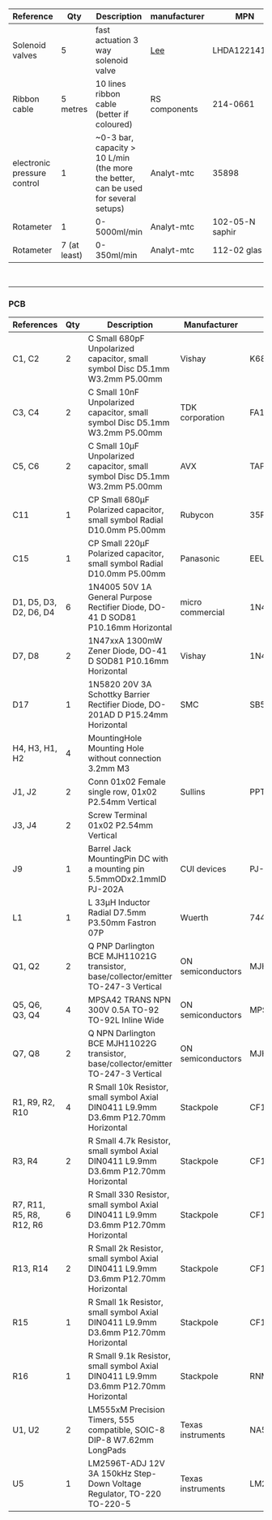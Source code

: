 

#

| Reference | Qty  | Description | manufacturer  |MPN|Link|
|---|---|---|---|---|---|
|Solenoid valves | 5  | fast actuation 3 way solenoid valve |    [Lee](https://www.theleeco.com/)   |LHDA1221411H |<https://www.theleeco.com/products/electro-fluidic-systems/solenoid-valves/control-valves/lhd-series/3-port/face-mount/>|
|Ribbon cable| 5 metres| 10 lines ribbon cable (better if coloured) |RS components|214-0661 |<https://uk.rs-online.com/web/p/flat-ribbon-cable/2140661/>|
|electronic pressure control| 1 | ~0-3 bar, capacity > 10 L/min (the more the better, can be used for several setups)|Analyt-mtc|35898|<https://analyt-mtc.de/en/>|
|Rotameter| 1 | 0-5000ml/min|Analyt-mtc|102-05-N saphir|<https://analyt-mtc.de/en/>|
|Rotameter| 7 (at least) | 0-350ml/min|Analyt-mtc|112-02 glas|<https://analyt-mtc.de/en/>|
  






<br>


---
### PCB


|References              |Qty|Description                                                                        |Manufacturer     |MPN              |Manufacturer    |MPN     |Manufacturer|MPN|Manufacturer|MPN|Digikey           |Mouser|RS |Newark|Farnell|
|------------------------|---|-----------------------------------------------------------------------------------|-----------------|-----------------|----------------|--------|------------|---|------------|---|------------------|------|---|------|-------|
|C1, C2                  |2  |C Small 680pF Unpolarized capacitor, small symbol Disc D5.1mm W3.2mm P5.00mm       |Vishay           |K681K10X7RF5UH5  |                |        |            |   |            |   |BC2690CT-ND       |      |   |      |       |
|C3, C4                  |2  |C Small 10nF Unpolarized capacitor, small symbol Disc D5.1mm W3.2mm P5.00mm        |TDK corporation  |FA18C0G2A103JRU06|                |        |            |   |            |   |445-175393-1-ND   |      |   |      |       |
|C5, C6                  |2  |C Small 10µF Unpolarized capacitor, small symbol Disc D5.1mm W3.2mm P5.00mm        |AVX              |TAP106M035SCS    |                |        |            |   |            |   |478-6062-ND       |      |   |      |       |
|C11                     |1  |CP Small 680µF Polarized capacitor, small symbol Radial D10.0mm P5.00mm            |Rubycon          |35PX680MEFC10X16 |                |        |            |   |            |   |1189-1282-ND      |      |   |      |       |
|C15                     |1  |CP Small 220µF Polarized capacitor, small symbol Radial D10.0mm P5.00mm            |Panasonic        |EEU-FM1V221      |                |        |            |   |            |   |P12411-ND         |      |   |      |       |
|D1, D5, D3, D2, D6, D4  |6  |1N4005 50V 1A General Purpose Rectifier Diode, DO-41 D SOD81 P10.16mm Horizontal   |micro commercial |1N4005-TP        |                |        |            |   |            |   |1N4005-TPMSCT-ND  |      |   |      |       |
|D7, D8                  |2  |1N47xxA 1300mW Zener Diode, DO-41 D SOD81 P10.16mm Horizontal                      |Vishay           |1N4757A-TR       |                |        |            |   |            |   |1N4757AVSCT-ND    |      |   |      |       |
|D17                     |1  |1N5820 20V 3A Schottky Barrier Rectifier Diode, DO-201AD D P15.24mm Horizontal     |SMC              |SB5100TA         |                |        |            |   |            |   |1655-1524-1-ND    |      |   |      |       |
|H4, H3, H1, H2          |4  |MountingHole Mounting Hole without connection 3.2mm M3                             |                 |                 |                |        |            |   |            |   |                  |      |   |      |       |
|J1, J2                  |2  |Conn 01x02 Female single row, 01x02 P2.54mm Vertical                               |Sullins          |PPTC101LFBN-RC   |                |        |            |   |            |   |S7008-ND          |      |   |      |       |
|J3, J4                  |2  |Screw Terminal 01x02 P2.54mm Vertical                                              |                 |                 |                |        |            |   |            |   |                  |      |   |      |       |
|J9                      |1  |Barrel Jack MountingPin DC with a mounting pin 5.5mmODx2.1mmID PJ-202A             |CUI devices      |PJ-202AH         |                |        |            |   |            |   |CP-202AH-ND       |      |   |      |       |
|L1                      |1  |L 33µH Inductor Radial D7.5mm P3.50mm Fastron 07P                                  |Wuerth           |7447471330       |                |        |            |   |            |   |732-3415-ND       |      |   |      |       |
|Q1, Q2                  |2  |Q PNP Darlington BCE MJH11021G transistor, base/collector/emitter TO-247-3 Vertical|ON semiconductors|MJH11021G        |                |        |            |   |            |   |MJH11021GOS-ND    |      |   |      |       |
|Q5, Q6, Q3, Q4          |4  |MPSA42 TRANS NPN 300V 0.5A TO-92 TO-92L Inline Wide                                |ON semiconductors|MPSA42           |ON semiconductor|KSP42BU |            |   |            |   |KSP42BU-ND        |      |   |      |       |
|Q7, Q8                  |2  |Q NPN Darlington BCE MJH11022G transistor, base/collector/emitter TO-247-3 Vertical|ON semiconductors|MJH11022G        |                |        |            |   |            |   |MJH11022GOS-ND    |      |   |      |       |
|R1, R9, R2, R10         |4  |R Small 10k Resistor, small symbol Axial DIN0411 L9.9mm D3.6mm P12.70mm Horizontal |Stackpole        |CF14JT10K0       |                |        |            |   |            |   |CF14JT10K0CT-ND   |      |   |      |       |
|R3, R4                  |2  |R Small 4.7k Resistor, small symbol Axial DIN0411 L9.9mm D3.6mm P12.70mm Horizontal|Stackpole        |CF14JT4K70       |                |        |            |   |            |   |CF14JT4K70CT-ND   |      |   |      |       |
|R7, R11, R5, R8, R12, R6|6  |R Small 330 Resistor, small symbol Axial DIN0411 L9.9mm D3.6mm P12.70mm Horizontal |Stackpole        |CF14JT330R       |                |        |            |   |            |   |CF14JT330RCT-ND   |      |   |      |       |
|R13, R14                |2  |R Small 2k Resistor, small symbol Axial DIN0411 L9.9mm D3.6mm P12.70mm Horizontal  |Stackpole        |CF14JT2K00       |                |        |            |   |            |   |CF14JT2K00CT-ND   |      |   |      |       |
|R15                     |1  |R Small 1k Resistor, small symbol Axial DIN0411 L9.9mm D3.6mm P12.70mm Horizontal  |Stackpole        |CF14JT1K00       |                |        |            |   |            |   |CF14JT1K00CT-ND   |      |   |      |       |
|R16                     |1  |R Small 9.1k Resistor, small symbol Axial DIN0411 L9.9mm D3.6mm P12.70mm Horizontal|Stackpole        |RNMF14FAD9K10    |                |        |            |   |            |   |RNMF14FAD9K10CT-ND|      |   |      |       |
|U1, U2                  |2  |LM555xM Precision Timers, 555 compatible, SOIC-8 DIP-8 W7.62mm LongPads            |Texas instruments|NA555P           |                |        |            |   |            |   |296-21753-5-ND    |      |   |      |       |
|U5                      |1  |LM2596T-ADJ 12V 3A 150kHz Step-Down Voltage Regulator, TO-220 TO-220-5             |Texas instruments|LM2596T-ADJ/LF02 |                |        |            |   |            |   |296-49677-ND      |      |   |      |       |

